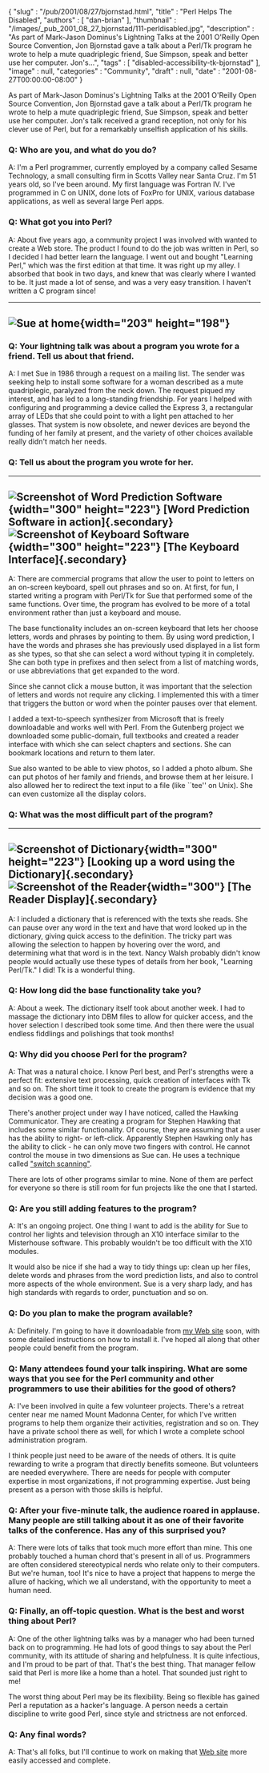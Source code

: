 {
   "slug" : "/pub/2001/08/27/bjornstad.html",
   "title" : "Perl Helps The Disabled",
   "authors" : [
      "dan-brian"
   ],
   "thumbnail" : "/images/_pub_2001_08_27_bjornstad/111-perldisabled.jpg",
   "description" : "As part of Mark-Jason Dominus's Lightning Talks at the 2001 O'Reilly Open Source Convention, Jon Bjornstad gave a talk about a Perl/Tk program he wrote to help a mute quadriplegic friend, Sue Simpson, speak and better use her computer. Jon's...",
   "tags" : [
      "disabled-accessibility-tk-bjornstad"
   ],
   "image" : null,
   "categories" : "Community",
   "draft" : null,
   "date" : "2001-08-27T00:00:00-08:00"
}





As part of Mark-Jason Dominus's Lightning Talks at the 2001 O'Reilly
Open Source Convention, Jon Bjornstad gave a talk about a Perl/Tk
program he wrote to help a mute quadriplegic friend, Sue Simpson, speak
and better use her computer. Jon's talk received a grand reception, not
only for his clever use of Perl, but for a remarkably unselfish
application of his skills.

### Q: Who are you, and what do you do?

A: I'm a Perl programmer, currently employed by a company called Sesame
Technology, a small consulting firm in Scotts Valley near Santa Cruz.
I'm 51 years old, so I've been around. My first language was Fortran IV.
I've programmed in C on UNIX, done lots of FoxPro for UNIX, various
database applications, as well as several large Perl apps.

### Q: What got you into Perl?

A: About five years ago, a community project I was involved with wanted
to create a Web store. The product I found to do the job was written in
Perl, so I decided I had better learn the language. I went out and
bought "Learning Perl," which was the first edition at that time. It was
right up my alley. I absorbed that book in two days, and knew that was
clearly where I wanted to be. It just made a lot of sense, and was a
very easy transition. I haven't written a C program since!

  -------------------------------------------------------------------------------------
  ![Sue at home](/images/_pub_2001_08_27_bjornstad/sue.jpg){width="203" height="198"}
  -------------------------------------------------------------------------------------

### Q: Your lightning talk was about a program you wrote for a friend. Tell us about that friend.

A: I met Sue in 1986 through a request on a mailing list. The sender was
seeking help to install some software for a woman described as a mute
quadriplegic, paralyzed from the neck down. The request piqued my
interest, and has led to a long-standing friendship. For years I helped
with configuring and programming a device called the Express 3, a
rectangular array of LEDs that she could point to with a light pen
attached to her glasses. That system is now obsolete, and newer devices
are beyond the funding of her family at present, and the variety of
other choices available really didn't match her needs.

### Q: Tell us about the program you wrote for her.

  ----------------------------------------------------------------------------------------------------------------------
  ![Screenshot of Word Prediction Software](/images/_pub_2001_08_27_bjornstad/300-words.gif){width="300" height="223"}
  [**Word Prediction Software in action**]{.secondary}
   
  ![Screenshot of Keyboard Software](/images/_pub_2001_08_27_bjornstad/300-key.gif){width="300" height="223"}
  [**The Keyboard Interface**]{.secondary}
  ----------------------------------------------------------------------------------------------------------------------

A: There are commercial programs that allow the user to point to letters
on an on-screen keyboard, spell out phrases and so on. At first, for
fun, I started writing a program with Perl/Tk for Sue that performed
some of the same functions. Over time, the program has evolved to be
more of a total environment rather than just a keyboard and mouse.

The base functionality includes an on-screen keyboard that lets her
choose letters, words and phrases by pointing to them. By using word
prediction, I have the words and phrases she has previously used
displayed in a list form as she types, so that she can select a word
without typing it in completely. She can both type in prefixes and then
select from a list of matching words, or use abbreviations that get
expanded to the word.

Since she cannot click a mouse button, it was important that the
selection of letters and words not require any clicking. I implemented
this with a timer that triggers the button or word when the pointer
pauses over that element.

I added a text-to-speech synthesizer from Microsoft that is freely
downloadable and works well with Perl. From the Gutenberg project we
downloaded some public-domain, full textbooks and created a reader
interface with which she can select chapters and sections. She can
bookmark locations and return to them later.

Sue also wanted to be able to view photos, so I added a photo album. She
can put photos of her family and friends, and browse them at her
leisure. I also allowed her to redirect the text input to a file (like
\`\`tee'' on Unix). She can even customize all the display colors.

### Q: What was the most difficult part of the program?

  ---------------------------------------------------------------------------------------------------------
  ![Screenshot of Dictionary](/images/_pub_2001_08_27_bjornstad/300-define.gif){width="300" height="223"}
  [**Looking up a word using the Dictionary**]{.secondary}
   
  ![Screenshot of the Reader](/images/_pub_2001_08_27_bjornstad/300-alice.gif){width="300"}
  [**The Reader Display**]{.secondary}
  ---------------------------------------------------------------------------------------------------------

A: I included a dictionary that is referenced with the texts she reads.
She can pause over any word in the text and have that word looked up in
the dictionary, giving quick access to the definition. The tricky part
was allowing the selection to happen by hovering over the word, and
determining what that word is in the text. Nancy Walsh probably didn't
know people would actually use these types of details from her book,
"Learning Perl/Tk." I did! Tk is a wonderful thing.

### Q: How long did the base functionality take you?

A: About a week. The dictionary itself took about another week. I had to
massage the dictionary into DBM files to allow for quicker access, and
the hover selection I described took some time. And then there were the
usual endless fiddlings and polishings that took months!

### Q: Why did you choose Perl for the program?

A: That was a natural choice. I know Perl best, and Perl's strengths
were a perfect fit: extensive text processing, quick creation of
interfaces with Tk and so on. The short time it took to create the
program is evidence that my decision was a good one.

There's another project under way I have noticed, called the Hawking
Communicator. They are creating a program for Stephen Hawking that
includes some similar functionality. Of course, they are assuming that a
user has the ability to right- or left-click. Apparently Stephen Hawking
only has the ability to click - he can only move two fingers with
control. He cannot control the mouse in two dimensions as Sue can. He
uses a technique called ["switch
scanning"](http://callcentre.education.ed.ac.uk/sat_interactive/home.htm).

There are lots of other programs similar to mine. None of them are
perfect for everyone so there is still room for fun projects like the
one that I started.

### Q: Are you still adding features to the program?

A: It's an ongoing project. One thing I want to add is the ability for
Sue to control her lights and television through an X10 interface
similar to the Misterhouse software. This probably wouldn't be too
difficult with the X10 modules.

It would also be nice if she had a way to tidy things up: clean up her
files, delete words and phrases from the word prediction lists, and also
to control more aspects of the whole environment. Sue is a very sharp
lady, and has high standards with regards to order, punctuation and so
on.

### Q: Do you plan to make the program available?

A: Definitely. I'm going to have it downloadable from [my Web
site](http://www.icogitate.com/~perl/sue) soon, with some detailed
instructions on how to install it. I've hoped all along that other
people could benefit from the program.

### Q: Many attendees found your talk inspiring. What are some ways that you see for the Perl community and other programmers to use their abilities for the good of others?

A: I've been involved in quite a few volunteer projects. There's a
retreat center near me named Mount Madonna Center, for which I've
written programs to help them organize their activities, registration
and so on. They have a private school there as well, for which I wrote a
complete school administration program.

I think people just need to be aware of the needs of others. It is quite
rewarding to write a program that directly benefits someone. But
volunteers are needed everywhere. There are needs for people with
computer expertise in most organizations, if not programming expertise.
Just being present as a person with those skills is helpful.

### Q: After your five-minute talk, the audience roared in applause. Many people are still talking about it as one of their favorite talks of the conference. Has any of this surprised you?

A: There were lots of talks that took much more effort than mine. This
one probably touched a human chord that's present in all of us.
Programmers are often considered stereotypical nerds who relate only to
their computers. But we're human, too! It's nice to have a project that
happens to merge the allure of hacking, which we all understand, with
the opportunity to meet a human need.

### Q: Finally, an off-topic question. What is the best and worst thing about Perl?

A: One of the other lightning talks was by a manager who had been turned
back on to programming. He had lots of good things to say about the Perl
community, with its attitude of sharing and helpfulness. It is quite
infectious, and I'm proud to be part of that. That's the best thing.
That manager fellow said that Perl is more like a home than a hotel.
That sounded just right to me!

The worst thing about Perl may be its flexibility. Being so flexible has
gained Perl a reputation as a hacker's language. A person needs a
certain discipline to write good Perl, since style and strictness are
not enforced.

### Q: Any final words?

A: That's all folks, but I'll continue to work on making that [Web
site](http://www.icogitate.com/~perl/sue) more easily accessed and
complete.


